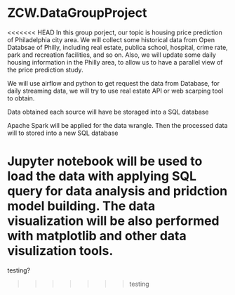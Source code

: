 # ZCW.DataGroupProject

<<<<<<< HEAD
In this group porject, our topic is housing price prediction of Philadelphia city area. We will collect some historical data from Open Databsae of Philly, including real estate, publica school, hospital, crime rate, park and recreation facilities, and so on. Also, we will update some daily housing information in the Philly area, to allow us to have a parallel view of the price prediction study.

We will use airflow and python to get request the data from Database, for daily streaming data, we will try to use real estate API or web scarping tool to obtain.

Data obtained each source will have be storaged into a SQL database

Apache Spark will be applied for the data wrangle. Then the processed data will to stored into a new SQL database

Jupyter notebook will be used to load the data with applying SQL query for data analysis and pridction model building. The data visualization will be also performed with matplotlib and other data visulization tools. 
=======
testing?
>>>>>>> testing
